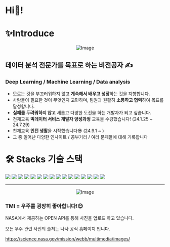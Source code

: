 # Hi🤗!

# ✨Introduce
<p align="center">
  <img src="https://github.com/PlutoJoshua/Python/blob/main/%EB%8B%A4%EC%9A%B4%EB%A1%9C%EB%93%9C.png?raw=true" alt="Image"/>
</p>

## 데이터 분석 전문가를 목표로 하는 비전공자 ✍️
### Deep Learning / Machine Learning / Data analysis

- 모르는 것을 부끄러워하지 않고 **계속해서 배우고 성장**하는 것을 지향합니다.
- 사람들이 필요한 것이 무엇인지 고민하며, 팀원과 원활히 **소통하고  협력**하여 목표를 달성합니다.
- **실패를 두려워하지 않고** 새롭고 다양한 도전을 하는 개발자가 되고 싶습니다.
- 천재교육 **빅데이터 서비스 개발자 양성과정** 교육을 수강했습니다! (24.1.25 ~ 24.7.29)
- 천재교육 **인턴 생활**을 시작했습니다😎 (24.9.1 ~ )
- 그 중 일어난 다양한 인사이트 / 공부거리 / 여러 문제들에 대해 기록합니다

# 🛠️ Stacks 기술 스택

<img src="https://img.shields.io/badge/Python-3776AB?style=for-the-badge&logo=Python&logoColor=white"> <img src="https://img.shields.io/badge/Convolutional%20Neural%20Network-FF6F00?style=for-the-badge"> <img src="https://img.shields.io/badge/Natural%20Language%20Processing-5C5C5C?style=for-the-badge">
<img src="https://img.shields.io/badge/Large%20Language%20Model-FF6F00?style=for-the-badge"> <img src="https://img.shields.io/badge/Hugging%20Face-FE4F00?style=for-the-badge">
<img src="https://img.shields.io/badge/OpenSearch-005EB8?style=for-the-badge&logo=opensearch&logoColor=white"> <img src="https://img.shields.io/badge/PyTorch-EE4C2C?style=for-the-badge&logo=pytorch&logoColor=white"> 
<img src="https://img.shields.io/badge/TensorFlow-FF6F00?style=for-the-badge&logo=tensorflow&logoColor=white"> <img src="https://img.shields.io/badge/Seaborn-30A9DE?style=for-the-badge&logo=seaborn&logoColor=white">
<img src="https://img.shields.io/badge/Matplotlib-003B57?style=for-the-badge&logo=matplotlib&logoColor=white"> <img src="https://img.shields.io/badge/Plotly-3B4B64?style=for-the-badge&logo=plotly&logoColor=white">
<img src="https://img.shields.io/badge/Scikit--learn-F7931E?style=for-the-badge&logo=scikit-learn&logoColor=white"> <img src="https://img.shields.io/badge/Git-F05032?style=for-the-badge&logo=git&logoColor=white">
<img src="https://img.shields.io/badge/AWS%20Athena-232F3E?style=for-the-badge&logo=amazon-aws&logoColor=white"> <img src="https://img.shields.io/badge/AWS-232F3E?style=for-the-badge&logo=amazon-aws&logoColor=white">
<img src="https://img.shields.io/badge/Docker-2496ED?style=for-the-badge&logo=docker&logoColor=white">

---
<p align="center">
    <img src="https://github.com/PlutoJoshua/Python/blob/main/Photo/%EC%8A%A4%ED%81%AC%EB%A6%B0%EC%83%B7%202024-02-07%20080055.png?raw=true" alt="Image"/>
</p>


### TMI = 우주를 굉장히 좋아합니다!😊
NASA에서 제공하는 OPEN API를 통해 사진을 업로드 하고 있습니다.

모든 우주 관련 사진의 출처는 나사 공식 홈페이지 입니다.

https://science.nasa.gov/mission/webb/multimedia/images/

</p>
